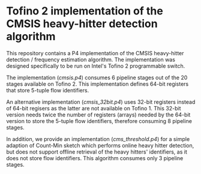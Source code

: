 # Tofino 2 implementation of the CMSIS heavy-hitter detection algorithm
This repository contains a P4 implementation of the CMSIS heavy-hitter detection / frequency estimation algorithm.
The implementation was designed specifically to be run on Intel's Tofino 2 programmable switch.

The implementation (_cmsis.p4_) consumes 6 pipeline stages out of the 20 stages available on Tofino 2. This implementation defines 64-bit registers that store 5-tuple flow identifiers.

An alternative implementation (_cmsis_32bit.p4_) uses 32-bit registers instead of 64-bit regisers as the latter are not available on Tofino 1. This 32-bit version needs twice the number of registers (arrays) needed by the 64-bit version to store the 5-tuple flow identifiers, therefore consuming 8 pipeline stages.

In addition, we provide an implementation (_cms_threshold.p4_) for a simple adaption of Count-Min sketch which performs online heavy hitter detection, but does not support offline retrieval of the heavy hitters' identifiers, as it does not store flow identifiers. This algorithm consumes only 3 pipeline stages.
